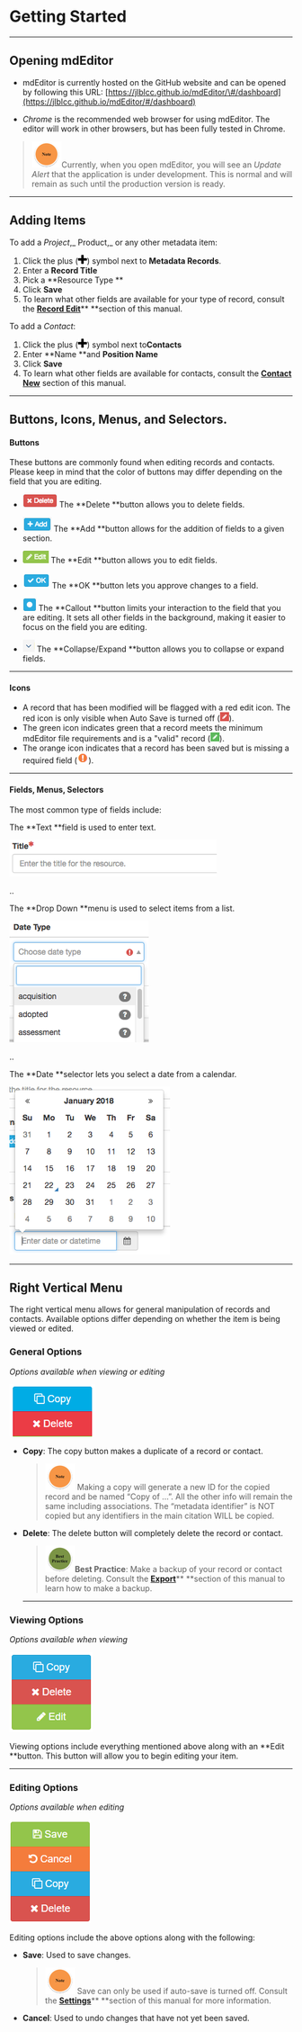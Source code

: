 # Getting Started

---

## Opening mdEditor

* mdEditor is currently hosted on the GitHub website and can be opened by following this URL: [https://jlblcc.github.io/mdEditor/\#/dashboard](https://jlblcc.github.io/mdEditor/#/dashboard)

* _Chrome_ is the recommended web browser for using mdEditor. The editor will work in other browsers, but has been fully tested in Chrome.

> ![](/assets/note_small.png)Currently, when you open mdEditor, you will see an _Update Alert_ that the application is under development. This is normal and will remain as such until the production version is ready.

---

## Adding Items

To add a _Project_,_ Product,_ or any other metadata item:

1. Click the plus \(![](/assets/symbol_plus_16.png)\) symbol next to **Metadata Records**.  
2. Enter a **Record Title**  
3. Pick a **Resource Type **  
4. Click **Save**
5. To learn what other fields are available for your type of record, consult the [**Record Edit**](/record\edit.md)** **section of this manual.

To add a _Contact_:

1. Click the plus \(![](/assets/symbol_plus_16.png)\) symbol next to**Contacts**
2. Enter **Name **and **Position Name**
3. Click **Save**
4. To learn what other fields are available for contacts, consult the [**Contact New**](https://www.gitbook.com/book/adiwg/mdeditor/edit#) section of this manual.

---

## Buttons, Icons, Menus, and Selectors.

#### Buttons

These buttons are commonly found when editing records and contacts. Please keep in mind that the color of buttons may differ depending on the field that you are editing.

* ![](/assets/delete_button.png) The **Delete **button allows you to delete fields.
* ![](/assets/add_button.png) The **Add **button allows for the addition of fields to a given section.

* ![](/assets/edit_field_button.png) The **Edit **button allows you to edit fields.

* ![](/assets/ok_button.png) The **OK **button lets you approve changes to a field.

* ![](/assets/callout_button.png) The **Callout **button limits your interaction to the field that you are editing. It sets all other fields in the background, making it easier to focus on the field you are editing.

* ![](/assets/expand_collapse_button.png) The **Collapse/Expand **button allows you to collapse or expand fields.

---

#### Icons

* A record that has been modified will be flagged with a red edit icon. The red icon is only visible when Auto Save is turned off \(![](/assets/record_modified.png)\).
* The green icon indicates green that a record meets the minimum mdEditor file requirements and is a "valid" record \(![](/assets/record_saved.png)\).
* The orange icon indicates that a record has been saved but is missing a required field \(![](/assets/record_incomplete.png)\).

---

#### Fields, Menus, Selectors

The most common type of fields include:

The **Text **field is used to enter text.

![](/assets/text_field.png)

..

The **Drop Down **menu is used to select items from a list.

![](/assets/drop_down_menu.png)

..

The **Date **selector lets you select a date from a calendar.

![](/assets/date_selector.png)

---

## Right Vertical Menu

The right vertical menu allows for general manipulation of records and contacts. Available options differ depending on whether the item is being viewed or edited.

### General Options

_Options available when viewing or editing_

![](/assets/copy_edit.png)

* **Copy**: The copy button makes a duplicate of a record or contact.
  > ![](/assets/note_small.png) Making a copy will generate a new ID for the copied record and be named “Copy of …”. All the other info will remain the same including associations. The “metadata identifier” is NOT copied but any identifiers in the main citation WILL be copied.
* **Delete**: The delete button will completely delete the record or contact.

  > ![](/assets/best_practice_small.png)**Best Practice**: Make a backup of your record or contact before deleting. Consult the [**Export**](/export.md)** **section of this manual to learn how to make a backup.

  ---

### Viewing Options

_Options available when viewing_

![](/assets/right_vertical_menu_view.png)

Viewing options include everything mentioned above along with an **Edit **button. This button will allow you to begin editing your item.

---

### Editing Options

_Options available when editing_

![](/assets/right_vertical_menu_edit.png)

Editing options include the above options along with the following:

* **Save**: Used to save changes. 
  > ![](/assets/note_small.png) Save can only be used if auto-save is turned off. Consult the [**Settings**](/settings.md)** **section of this manual for more information.
* **Cancel**: Used to undo changes that have not yet been saved.




